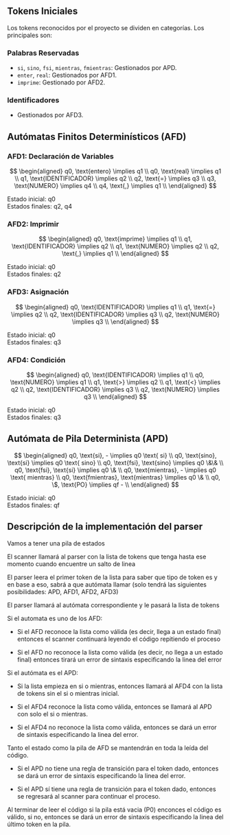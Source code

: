 ## Tokens Iniciales

Los tokens reconocidos por el proyecto se dividen en categorías. Los principales son:

### Palabras Reservadas
* `si`, `sino`, `fsi`, `mientras`, `fmientras`: Gestionados por APD.
* `enter`, `real`: Gestionados por AFD1.
* `imprime`: Gestionado por AFD2.

### Identificadores
* Gestionados por AFD3.

## Autómatas Finitos Determinísticos (AFD)

### AFD1: Declaración de Variables

$$
\begin{aligned}
q0, \text{entero} \implies q1 \\
q0, \text{real} \implies q1 \\
q1, \text{IDENTIFICADOR} \implies q2 \\
q2, \text{=} \implies q3 \\
q3, \text{NUMERO} \implies q4 \\
q4, \text{,} \implies q1 \\
\end{aligned}
$$

Estado inicial: q0  
Estados finales: q2, q4

### AFD2: Imprimir

$$
\begin{aligned}
q0, \text{imprime} \implies q1 \\
q1, \text{IDENTIFICADOR} \implies q2 \\
q1, \text{NUMERO} \implies q2 \\
q2, \text{,} \implies q1 \\
\end{aligned}
$$

Estado inicial: q0  
Estados finales: q2

### AFD3: Asignación

$$
\begin{aligned}
q0, \text{IDENTIFICADOR} \implies q1 \\
q1, \text{=} \implies q2 \\
q2, \text{IDENTIFICADOR} \implies q3 \\
q2, \text{NUMERO} \implies q3 \\
\end{aligned}
$$

Estado inicial: q0  
Estados finales: q3

### AFD4: Condición

$$
\begin{aligned}
q0, \text{IDENTIFICADOR} \implies q1 \\
q0, \text{NUMERO} \implies q1 \\
q1, \text{>} \implies q2 \\
q1, \text{<} \implies q2 \\
q2, \text{IDENTIFICADOR} \implies q3 \\
q2, \text{NUMERO} \implies q3 \\
\end{aligned}
$$

Estado inicial: q0  
Estados finales: q3

## Autómata de Pila Determinista (APD)

$$
\begin{aligned}
q0, \text{si}, - \implies q0 \text{ si} \\
q0, \text{sino}, \text{si} \implies q0 \text{ sino} \\
q0, \text{fsi}, \text{sino} \implies q0 \&\& \\
q0, \text{fsi}, \text{si} \implies q0 \& \\
q0, \text{mientras}, - \implies q0 \text{ mientras} \\
q0, \text{fmientras}, \text{mientras} \implies q0 \& \\
q0, \$, \text{PO} \implies qf - \\
\end{aligned}
$$

Estado inicial: q0  
Estados finales: qf

## Descripción de la implementación del parser

Vamos a tener una pila de estados

El scanner llamará al parser con la lista de tokens que tenga hasta ese momento cuando encuentre un salto de linea

El parser leera el primer token de la lista para saber que tipo de token es y en base a eso, sabrá a que autómata llamar (solo tendrá las siguientes posibilidades: APD, AFD1, AFD2, AFD3)

El parser llamará al autómata correspondiente y le pasará la lista de tokens

Si el automata es uno de los AFD:

* Si el AFD reconoce la lista como válida (es decir, llega a un estado final) entonces el scanner continuará leyendo el código repitiendo el proceso

* Si el AFD no reconoce la lista como válida (es decir, no llega a un estado final) entonces tirará un error de sintaxis especificando la linea del error

Si el autómata es el APD:

* Si la lista empieza en si o mientras, entonces llamará al AFD4 con la lista de tokens sin el si o mientras inicial. 

- Si el AFD4 reconoce la lista como válida, entonces se llamará al APD con solo el si o mientras.

- Si el AFD4 no reconoce la lista como válida, entonces se dará un error de sintaxis especificando la linea del error.

Tanto el estado como la pila de AFD se mantendrán en toda la leída del código. 

* Si el APD no tiene una regla de transición para el token dado, entonces se dará un error de sintaxis especificando la linea del error.

* Si el APD sí tiene una regla de transición para el token dado, entonces se regresará al scanner para continuar el proceso.

Al terminar de leer el código si la pila está vacia (P0) enconces el código es válido, si no, entonces se dará un error de sintaxis especificando la linea del último token en la pila.